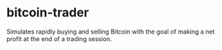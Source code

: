 # bitcoin-trader
Simulates rapidly buying and selling Bitcoin with the goal of making a net profit at the end of a trading session.  

